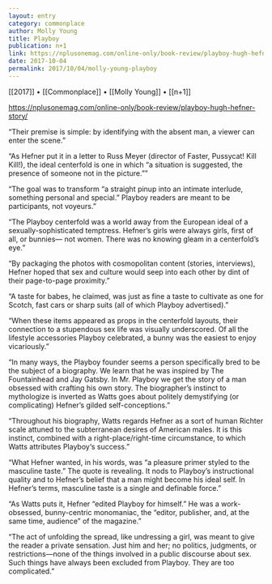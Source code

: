 ```yaml
---
layout: entry
category: commonplace
author: Molly Young
title: Playboy
publication: n+1
link: https://nplusonemag.com/online-only/book-review/playboy-hugh-hefner-story/
date: 2017-10-04
permalink: 2017/10/04/molly-young-playboy
---
```


[[2017]] • [[Commonplace]] • [[Molly Young]] • [[n+1]] 

https://nplusonemag.com/online-only/book-review/playboy-hugh-hefner-story/

“Their premise is simple: by identifying with the absent man, a viewer can enter the scene.”

“As Hefner put it in a letter to Russ Meyer (director of Faster, Pussycat! Kill Kill!), the ideal centerfold is one in which “a situation is suggested, the presence of someone not in the picture.””

“The goal was to transform “a straight pinup into an intimate interlude, something personal and special.” Playboy readers are meant to be participants, not voyeurs.”

“The Playboy centerfold was a world away from the European ideal of a sexually-sophisticated temptress. Hefner’s girls were always girls, first of all, or bunnies— not women. There was no knowing gleam in a centerfold’s eye.”

“By packaging the photos with cosmopolitan content (stories, interviews), Hefner hoped that sex and culture would seep into each other by dint of their page-to-page proximity.”

“A taste for babes, he claimed, was just as fine a taste to cultivate as one for Scotch, fast cars or sharp suits (all of which Playboy advertised).”

“When these items appeared as props in the centerfold layouts, their connection to a stupendous sex life was visually underscored. Of all the lifestyle accessories Playboy celebrated, a bunny was the easiest to enjoy vicariously.”

“In many ways, the Playboy founder seems a person specifically bred to be the subject of a biography. We learn that he was inspired by The Fountainhead and Jay Gatsby. In Mr. Playboy we get the story of a man obsessed with crafting his own story. The biographer’s instinct to mythologize is inverted as Watts goes about politely demystifying (or complicating) Hefner’s gilded self-conceptions.”

“Throughout his biography, Watts regards Hefner as a sort of human Richter scale attuned to the subterranean desires of American males. It is this instinct, combined with a right-place/right-time circumstance, to which Watts attributes Playboy‘s success.”

“What Hefner wanted, in his words, was “a pleasure primer styled to the masculine taste.” The quote is revealing. It nods to Playboy’s instructional quality and to Hefner’s belief that a man might become his ideal self. In Hefner’s terms, masculine taste is a single and definable force.”

“As Watts puts it, Hefner “edited Playboy for himself.” He was a work-obsessed, bunny-centric monomaniac, the “editor, publisher, and, at the same time, audience” of the magazine.”

“The act of unfolding the spread, like undressing a girl, was meant to give the reader a private sensation. Just him and her; no politics, judgments, or restrictions—none of the things involved in a public discourse about sex. Such things have always been excluded from Playboy. They are too complicated.”

